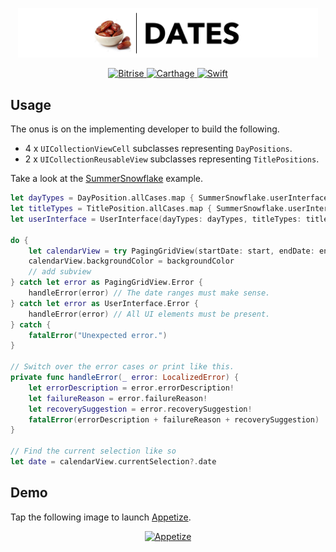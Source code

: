 <p align="center">
    <img src="Logo.png" width="480" max-width="90%" alt="Dates" />
</p>

<p align="center">
    <a href="https://app.bitrise.io/app/86e40192e5c4de02">
        <img src="https://app.bitrise.io/app/86e40192e5c4de02/status.svg?token=DQRmewaiQchTgbuM_fdOjQ&branch=master" alt="Bitrise"/>
   </a>
    <a href="https://img.shields.io/badge/carthage-compatible-brightgreen.svg">
        <img src="https://img.shields.io/badge/carthage-compatible-brightgreen.svg" alt="Carthage"/>
    </a>
    <a href="https://swift.org/blog/swift-5-released/">
        <img src="https://img.shields.io/badge/swift-5.0-orange.svg" alt="Swift"/>
  </a>
</p>

## Usage

The onus is on the implementing developer to build the following.

* 4 x `UICollectionViewCell` subclasses representing `DayPositions`.
* 2 x `UICollectionReusableView` subclasses representing `TitlePositions`.

Take a look at the [SummerSnowflake](https://github.com/BowdusBrown/Dates/wiki/SummerSnowflake) example.

```swift
let dayTypes = DayPosition.allCases.map { SummerSnowflake.userInterface(for: $0) }
let titleTypes = TitlePosition.allCases.map { SummerSnowflake.userInterface(for: $0) }
let userInterface = UserInterface(dayTypes: dayTypes, titleTypes: titleTypes)

do {
    let calendarView = try PagingGridView(startDate: start, endDate: end, userInterface: userInterface)
    calendarView.backgroundColor = backgroundColor
    // add subview
} catch let error as PagingGridView.Error {
    handleError(error) // The date ranges must make sense.
} catch let error as UserInterface.Error {
    handleError(error) // All UI elements must be present.
} catch {
    fatalError("Unexpected error.")
}

// Switch over the error cases or print like this.
private func handleError(_ error: LocalizedError) {
    let errorDescription = error.errorDescription!
    let failureReason = error.failureReason!
    let recoverySuggestion = error.recoverySuggestion!
    fatalError(errorDescription + failureReason + recoverySuggestion)
}

// Find the current selection like so
let date = calendarView.currentSelection?.date
```

## Demo

Tap the following image to launch [Appetize](https://appetize.io).

<p align="center">
    <a href="https://appetize.io/app/5vz9bxn9ft7gab7ckvu5g4cna0?device=iphonexsmax&scale=75&orientation=portrait&osVersion=12.2&deviceColor=black">
        <img src="https://user-images.githubusercontent.com/51816980/59961554-2f0d7e80-94d1-11e9-83a6-98160bfa19a9.png" alt="Appetize"/>
   </a>
</p>

